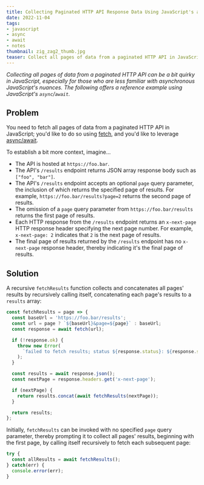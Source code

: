 ```yaml
---
title: Collecting Paginated HTTP API Response Data Using JavaScript's async/await
date: 2022-11-04
tags:
- javascript
- async
- await
- notes
thumbnail: zig_zag2_thumb.jpg
teaser: Collect all pages of data from a paginated HTTP API in JavaScript using async/await.
---
```


_Collecting all pages of data from a paginated HTTP API can be a bit quirky in JavaScript, especially for those who are less familiar with asynchronous JavaScript's nuances. The following offers a reference example using JavaScript's `async`/`await`._

## Problem

You need to fetch all pages of data from a paginated HTTP API in JavaScript; you'd like to do so using [fetch](https://developer.mozilla.org/en-US/docs/Web/API/Fetch_API/Using_Fetch), and you'd like to leverage [async/await](https://developer.mozilla.org/en-US/docs/Web/JavaScript/Reference/Statements/async_function).

To establish a bit more context, imagine...

* The API is hosted at `https://foo.bar`.
* The API's `/results` endpoint returns JSON array response body such as `["foo", "bar"]`.
* The API's `/results` endpoint accepts an optional `page` query parameter, the inclusion of which returns the specified page of results. For example, `https://foo.bar/results?page=2` returns the second page of results.
* The omission of a `page` query parameter from `https://foo.bar/results` returns the first page of results.
* Each HTTP response from the `/results` endpoint returns an `x-next-page` HTTP response header specifying the next page number. For example, `x-next-page: 2` indicates that `2` is the next page of results.
* The final page of results returned by the `/results` endpoint has no `x-next-page` response header, thereby indicating it's the final page of results.

## Solution

A recursive `fetchResults` function collects and concatenates all pages' results by recursively calling itself, concatenating each page's results to a `results` array:

```javascript
const fetchResults = page => {
  const baseUrl = 'https://foo.bar/results';
  const url = page ? `${baseUrl}&page=${page}` : baseUrl;
  const response = await fetch(url);

  if (!response.ok) {
    throw new Error(
      `failed to fetch results; status ${response.status}: ${response.statusText}`,
    );
  }

  const results = await response.json();
  const nextPage = response.headers.get('x-next-page');

  if (nextPage) {
    return results.concat(await fetchResults(nextPage));
  }

  return results;
};

```

Initially, `fetchResults` can be invoked with no specified `page` query parameter, thereby prompting it to collect all pages' results, beginning with the first page, by calling itself recursively to fetch each subsequent page:

```javascript
try {
  const allResults = await fetchResults();
} catch(err) {
  console.error(err);
}
```
